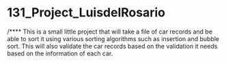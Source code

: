 # 131_Project_LuisdelRosario
/****
This is a small little project that will take a file of car records and be able to sort it using various sorting algorithms such as insertion and bubble sort. This will also validate the car records based on the validation it needs based on the information of each car. 
